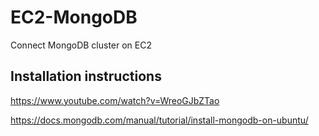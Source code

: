 # EC2-MongoDB
Connect MongoDB cluster on EC2


## Installation instructions
https://www.youtube.com/watch?v=WreoGJbZTao

https://docs.mongodb.com/manual/tutorial/install-mongodb-on-ubuntu/
